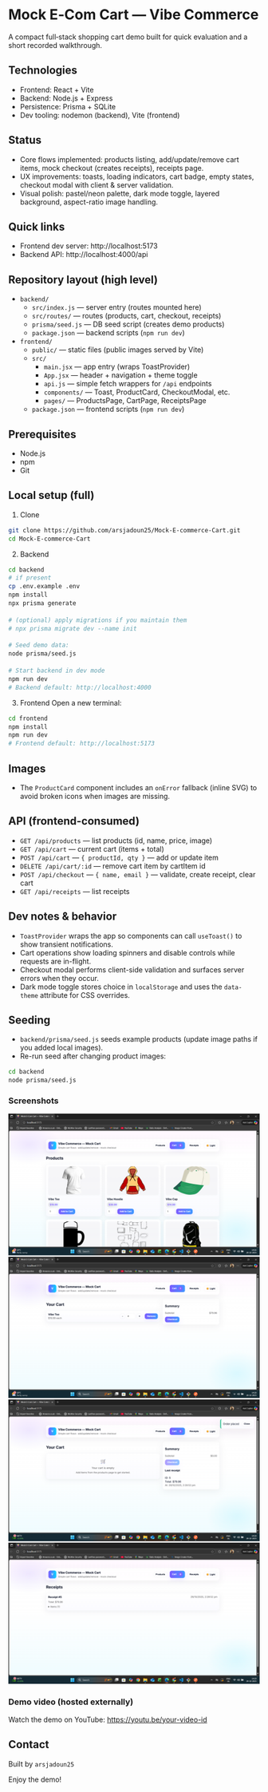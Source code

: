 # Mock E‑Com Cart — Vibe Commerce

A compact full‑stack shopping cart demo built for quick evaluation and a short recorded walkthrough.

## Technologies
- Frontend: React + Vite  
- Backend: Node.js + Express  
- Persistence: Prisma + SQLite  
- Dev tooling: nodemon (backend), Vite (frontend)

## Status
- Core flows implemented: products listing, add/update/remove cart items, mock checkout (creates receipts), receipts page.  
- UX improvements: toasts, loading indicators, cart badge, empty states, checkout modal with client & server validation.  
- Visual polish: pastel/neon palette, dark mode toggle, layered background, aspect-ratio image handling.

## Quick links
- Frontend dev server: http://localhost:5173  
- Backend API: http://localhost:4000/api

## Repository layout (high level)
- `backend/`
  - `src/index.js` — server entry (routes mounted here)
  - `src/routes/` — routes (products, cart, checkout, receipts)
  - `prisma/seed.js` — DB seed script (creates demo products)
  - `package.json` — backend scripts (`npm run dev`)
- `frontend/`
  - `public/` — static files (public images served by Vite)
  - `src/`
    - `main.jsx` — app entry (wraps ToastProvider)
    - `App.jsx` — header + navigation + theme toggle
    - `api.js` — simple fetch wrappers for `/api` endpoints
    - `components/` — Toast, ProductCard, CheckoutModal, etc.
    - `pages/` — ProductsPage, CartPage, ReceiptsPage
  - `package.json` — frontend scripts (`npm run dev`)

## Prerequisites
- Node.js  
- npm  
- Git

## Local setup (full)

1. Clone
```bash
git clone https://github.com/arsjadoun25/Mock-E-commerce-Cart.git
cd Mock-E-commerce-Cart
```

2. Backend
```bash
cd backend
# if present
cp .env.example .env
npm install
npx prisma generate

# (optional) apply migrations if you maintain them
# npx prisma migrate dev --name init

# Seed demo data:
node prisma/seed.js

# Start backend in dev mode
npm run dev
# Backend default: http://localhost:4000
```

3. Frontend
Open a new terminal:
```bash
cd frontend
npm install
npm run dev
# Frontend default: http://localhost:5173
```

## Images
- The `ProductCard` component includes an `onError` fallback (inline SVG) to avoid broken icons when images are missing.

## API (frontend-consumed)
- `GET /api/products` — list products (id, name, price, image)  
- `GET /api/cart` — current cart (items + total)  
- `POST /api/cart` — `{ productId, qty }` — add or update item  
- `DELETE /api/cart/:id` — remove cart item by cartItem id  
- `POST /api/checkout` — `{ name, email }` — validate, create receipt, clear cart  
- `GET /api/receipts` — list receipts

## Dev notes & behavior
- `ToastProvider` wraps the app so components can call `useToast()` to show transient notifications.  
- Cart operations show loading spinners and disable controls while requests are in-flight.  
- Checkout modal performs client-side validation and surfaces server errors when they occur.  
- Dark mode toggle stores choice in `localStorage` and uses the `data-theme` attribute for CSS overrides.

## Seeding
- `backend/prisma/seed.js` seeds example products (update image paths if you added local images).  
- Re-run seed after changing product images:
```bash
cd backend
node prisma/seed.js
```

### Screenshots
![Products](screenshots/Product%20Page.png)
![Cart](screenshots/Cart.png)
![Checkout summary](screenshots/Checkout%20Summary.png)
![Receipt](screenshots/Receipt.png)

### Demo video (hosted externally)
Watch the demo on YouTube: https://youtu.be/your-video-id

## Contact
Built by `arsjadoun25`

Enjoy the demo!